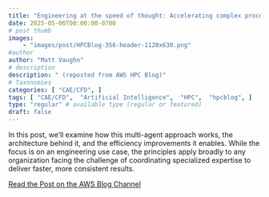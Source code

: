 ```yaml
---
title: "Engineering at the speed of thought: Accelerating complex processes with multi-agent AI and Synera"
date: 2025-05-06T00:00:00-0700
# post thumb
images:
    - "images/post/HPCBlog-356-header-1120x630.png"
#author
author: "Matt Vaughn"
# description
description: " (reposted from AWS HPC Blog)"
# Taxonomies
categories: [ "CAE/CFD", ]
tags: [ "CAE/CFD",  "Artificial Intelligence",  "HPC",  "hpcblog", ]
type: "regular" # available type (regular or featured)
draft: false
---
```


In this post, we’ll examine how this multi-agent approach works, the architecture behind it, and the efficiency improvements it enables. While the focus is on an engineering use case, the principles apply broadly to any organization facing the challenge of coordinating specialized expertise to deliver faster, more consistent results.

<a href="https://aws.amazon.com/blogs/hpc/engineering-at-the-speed-of-thought-accelerating-complex-processes-with-multi-agent-ai-and-synera/" class="btn btn-primary btn-lg active" role="button" aria-pressed="true" style="margin-top: 8px;">Read the Post on the AWS Blog Channel</a>